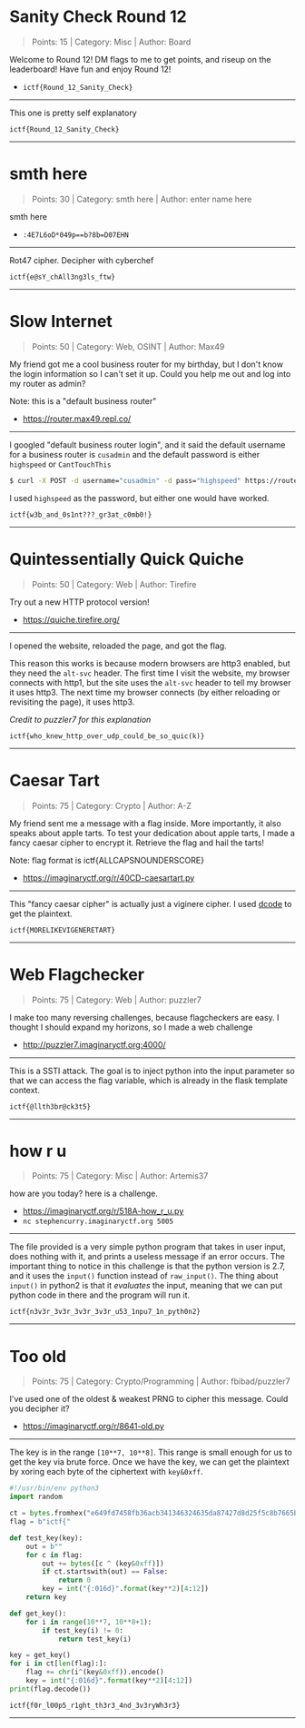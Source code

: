 # Sanity Check Round 12

> Points: 15 | Category: Misc | Author: Board

Welcome to Round 12! DM flags to me to get points, and riseup on the leaderboard! Have fun and enjoy Round 12!

- `ictf{Round_12_Sanity_Check}`

---

This one is pretty self explanatory

`ictf{Round_12_Sanity_Check}`

---

# smth here

> Points: 30 | Category: smth here | Author: enter name here

smth here

- `:4E7L6oD*049p==b?8b=D07EHN`

---

Rot47 cipher. Decipher with cyberchef

`ictf{e@sY_chAll3ng3ls_ftw}`

---

# Slow Internet

> Points: 50 | Category: Web, OSINT | Author: Max49

My friend got me a cool business router for my birthday, but I don't know the login information so I can't set it up. Could you help me out and log into my router as admin?

Note: this is a "default business router"

- https://router.max49.repl.co/

---

I googled "default business router login", and it said the default username for a business router is `cusadmin` and the default password is either `highspeed` or `CantTouchThis`

```sh
$ curl -X POST -d username="cusadmin" -d pass="highspeed" https://router.max49.repl.co/
```

I used `highspeed` as the password, but either one would have worked.

`ictf{w3b_and_0s1nt???_gr3at_c0mb0!}`

---

# Quintessentially Quick Quiche

> Points: 50 | Category: Web | Author: Tirefire

Try out a new HTTP protocol version!

- https://quiche.tirefire.org/

---

I opened the website, reloaded the page, and got the flag.

This reason this works is because modern browsers are http3 enabled, but they need the `alt-svc` header. The first time I visit the website, my browser connects with http1, but the site uses the `alt-svc` header to tell my browser it uses http3. The next time my browser connects (by either reloading or revisiting the page), it uses http3.

*Credit to puzzler7 for this explanation*

`ictf{who_knew_http_over_udp_could_be_so_quic(k)}`

---

# Caesar Tart

> Points: 75 | Category: Crypto | Author: A-Z

My friend sent me a message with a flag inside. More importantly, it also speaks about apple tarts. To test your dedication about apple tarts, I made a fancy caesar cipher to encrypt it. Retrieve the flag and hail the tarts!

Note: flag format is ictf{ALLCAPSNOUNDERSCORE}

- https://imaginaryctf.org/r/40CD-caesartart.py

---

This "fancy caesar cipher" is actually just a viginere cipher. I used [dcode](https://www.dcode.fr/vigenere-cipher) to get the plaintext.



`ictf{MORELIKEVIGENERETART}`

---

# Web Flagchecker

> Points: 75 | Category: Web | Author: puzzler7

I make too many reversing challenges, because flagcheckers are easy. I thought I should expand my horizons, so I made a web challenge

- http://puzzler7.imaginaryctf.org:4000/

---

This is a SSTI attack. The goal is to inject python into the input parameter so that we can access the flag variable, which is already in the flask template context.

`ictf{@llth3br@ck3t5}`

---

# how r u

> Points: 75 | Category: Misc | Author: Artemis37

how are you today? here is a challenge.

- https://imaginaryctf.org/r/518A-how_r_u.py
- `nc stephencurry.imaginaryctf.org 5005`

---

The file provided is a very simple python program that takes in user input, does nothing with it, and prints a useless message if an error occurs. The important thing to notice in this challenge is that the python version is 2.7, and it uses the `input()` function instead of `raw_input()`. The thing about `input()` in python2 is that it *evaluates* the input, meaning that we can put python code in there and the program will run it.

`ictf{n3v3r_3v3r_3v3r_3v3r_u53_1npu7_1n_pyth0n2}`

---

# Too old

> Points: 75 | Category: Crypto/Programming | Author: fbibad/puzzler7

I've used one of the oldest & weakest PRNG to cipher this message. Could you decipher it?

- https://imaginaryctf.org/r/8641-old.py

---

The key is in the range `[10**7, 10**8]`. This range is small enough for us to get the key via brute force. Once we have the key, we can get the plaintext by xoring each byte of the ciphertext with `key&0xff`.

```py
#!/usr/bin/env python3
import random

ct = bytes.fromhex("e649fd7458fb36acb341346324635da87427d8d25f5c8b7665b921052727bf730f1c0273d00c23217873")
flag = b"ictf{"

def test_key(key):
    out = b""
    for c in flag:
        out += bytes([c ^ (key&0xff)])
        if ct.startswith(out) == False:
            return 0
        key = int("{:016d}".format(key**2)[4:12])
    return key

def get_key():
    for i in range(10**7, 10**8+1):
        if test_key(i) != 0:
            return test_key(i)

key = get_key()
for i in ct[len(flag):]:
    flag += chr(i^(key&0xff)).encode()
    key = int("{:016d}".format(key**2)[4:12])
print(flag.decode())
```

`ictf{f0r_l00p5_r1ght_th3r3_4nd_3v3ryWh3r3}`

---
